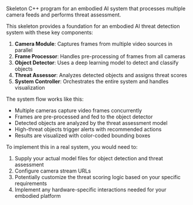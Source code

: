 Skeleton C++ program for an embodied AI system that processes multiple camera feeds and performs threat assessment. 

This skeleton provides a foundation for an embodied AI threat detection system with these key components:

1. **Camera Module**: Captures frames from multiple video sources in parallel
2. **Frame Processor**: Handles pre-processing of frames from all cameras
3. **Object Detector**: Uses a deep learning model to detect and classify objects
4. **Threat Assessor**: Analyzes detected objects and assigns threat scores
5. **System Controller**: Orchestrates the entire system and handles visualization

The system flow works like this:
- Multiple cameras capture video frames concurrently
- Frames are pre-processed and fed to the object detector
- Detected objects are analyzed by the threat assessment model
- High-threat objects trigger alerts with recommended actions
- Results are visualized with color-coded bounding boxes

To implement this in a real system, you would need to:
1. Supply your actual model files for object detection and threat assessment
2. Configure camera stream URLs
3. Potentially customize the threat scoring logic based on your specific requirements
4. Implement any hardware-specific interactions needed for your embodied platform
